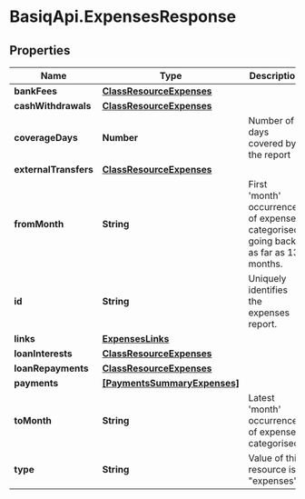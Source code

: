 # BasiqApi.ExpensesResponse

## Properties
Name | Type | Description | Notes
------------ | ------------- | ------------- | -------------
**bankFees** | [**ClassResourceExpenses**](ClassResourceExpenses.md) |  | 
**cashWithdrawals** | [**ClassResourceExpenses**](ClassResourceExpenses.md) |  | 
**coverageDays** | **Number** | Number of days covered by the report | [optional] 
**externalTransfers** | [**ClassResourceExpenses**](ClassResourceExpenses.md) |  | 
**fromMonth** | **String** | First 'month' occurrence of expenses categorised going back as far as 13 months. | 
**id** | **String** | Uniquely identifies the expenses report. | 
**links** | [**ExpensesLinks**](ExpensesLinks.md) |  | [optional] 
**loanInterests** | [**ClassResourceExpenses**](ClassResourceExpenses.md) |  | 
**loanRepayments** | [**ClassResourceExpenses**](ClassResourceExpenses.md) |  | 
**payments** | [**[PaymentsSummaryExpenses]**](PaymentsSummaryExpenses.md) |  | 
**toMonth** | **String** | Latest 'month' occurrence of expenses categorised. | 
**type** | **String** | Value of this resource is \"expenses\". | 


